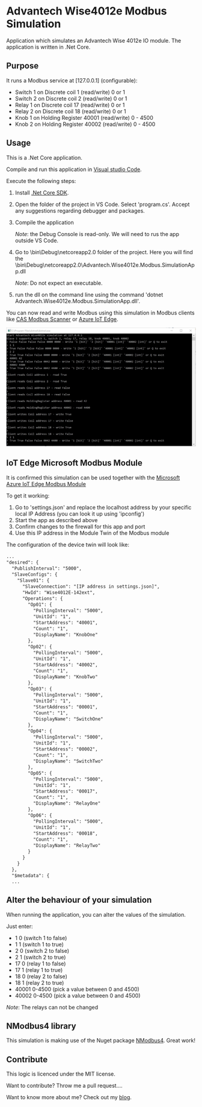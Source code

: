 # Advantech Wise4012e Modbus Simulation

Application which simulates an Advantech Wise 4012e IO module. The application is written in .Net Core.

## Purpose

It runs a Modbus service at [127.0.0.1] (configurable):

* Switch 1 on Discrete coil 1 (read/write) 0 or 1
* Switch 2 on Discrete coil 2 (read/write) 0 or 1
* Relay 1 on Discrete coil 17 (read/write) 0 or 1
* Relay 2 on Discrete coil 18 (read/write) 0 or 1
* Knob 1 on Holding Register 40001 (read/write) 0 - 4500
* Knob 2 on Holding Register 40002 (read/write) 0 - 4500 

## Usage

This is a .Net Core application.

Compile and run this application in [Visual studio Code](https://code.visualstudio.com/).

Execute the following steps:

1. Install [.Net Core SDK](https://www.microsoft.com/net/download/thank-you/dotnet-sdk-2.1.105-windows-x64-installer).
1. Open the folder of the project in VS Code. Select 'program.cs'. Accept any suggestions regarding debugger and packages.
1. Compile the application

    *Note*: the Debug Console is read-only. We will need to rus the app outside VS Code.

1. Go to \bin\Debug\netcoreapp2.0 folder of the project. Here you will find the \bin\Debug\netcoreapp2.0\Advantech.Wise4012e.Modbus.SimulationApp.dll

    *Note*: Do not expect an executable.

1. run the dll on the command line using the command 'dotnet Advantech.Wise4012e.Modbus.SimulationApp.dll'.

You can now read and write Modbus using this simulation in Modbus clients like [CAS Modbus Scanner](http://store.chipkin.com/articles/modbus-scanner-what-is-the-cas-modbus-scanner) or [Azure IoT Edge](https://docs.microsoft.com/en-us/azure/iot-edge/deploy-modbus-gateway).

![alt tag](img/simulation.jpg)

## IoT Edge Microsoft Modbus Module

It is confirmed this simulation can be used together with the [Microsoft Azure IoT Edge Modbus Module](https://hub.docker.com/r/microsoft/azureiotedge-modbus-tcp/)

To get it working:

1. Go to 'settings.json' and replace the localhost address by your specific local IP Address (you can look it up using 'ipconfig')
1. Start the app as described above
1. Confirm changes to the firewall for this app and port
1. Use this IP address in the Module Twin of the Modbus module 

The configuration of the device twin will look like:

    ...
    "desired": {
      "PublishInterval": "5000",
      "SlaveConfigs": {
        "Slave01": {
          "SlaveConnection": "[IP address in settings.json]",
          "HwId": "Wise4012E-142ext",
          "Operations": {
            "Op01": {
              "PollingInterval": "5000",
              "UnitId": "1",
              "StartAddress": "40001",
              "Count": "1",
              "DisplayName": "KnobOne"
            },
            "Op02": {
              "PollingInterval": "5000",
              "UnitId": "1",
              "StartAddress": "40002",
              "Count": "1",
              "DisplayName": "KnobTwo"
            },
            "Op03": {
              "PollingInterval": "5000",
              "UnitId": "1",
              "StartAddress": "00001",
              "Count": "1",
              "DisplayName": "SwitchOne"
            },
            "Op04": {
              "PollingInterval": "5000",
              "UnitId": "1",
              "StartAddress": "00002",
              "Count": "1",
              "DisplayName": "SwitchTwo"
            },
            "Op05": {
              "PollingInterval": "5000",
              "UnitId": "1",
              "StartAddress": "00017",
              "Count": "1",
              "DisplayName": "RelayOne"
            },
            "Op06": {
              "PollingInterval": "5000",
              "UnitId": "1",
              "StartAddress": "00018",
              "Count": "1",
              "DisplayName": "RelayTwo"
            }
          }
        }
      },
      "$metadata": {
      ...

## Alter the behaviour of your simulation

When running the application, you can alter the values of the simulation.

Just enter:

* 1 0 (switch 1 to false)
* 1 1 (switch 1 to true)
* 2 0 (switch 2 to false)
* 2 1 (switch 2 to true)
* 17 0 (relay 1 to false)
* 17 1 (relay 1 to true)
* 18 0 (relay 2 to false)
* 18 1 (relay 2 to true)
* 40001 0-4500 (pick a value between 0 and 4500)
* 40002 0-4500 (pick a value between 0 and 4500)

*Note*: The relays can not be changed

## NModbus4 library

This simulation is making use of the Nuget package [NModbus4](https://github.com/NModbus4/NModbus4). Great work!

## Contribute

This logic is licenced under the MIT license.

Want to contribute? Throw me a pull request....

Want to know more about me? Check out my [blog](http://blog.vandevelde-online.com).

